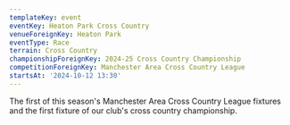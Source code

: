 ```yaml
---
templateKey: event
eventKey: Heaton Park Cross Country
venueForeignKey: Heaton Park
eventType: Race
terrain: Cross Country
championshipForeignKey: 2024-25 Cross Country Championship
competitionForeignKey: Manchester Area Cross Country League
startsAt: '2024-10-12 13:30'
---
```

The first of this season's Manchester Area Cross Country League fixtures and the first fixture of our club's cross country championship.